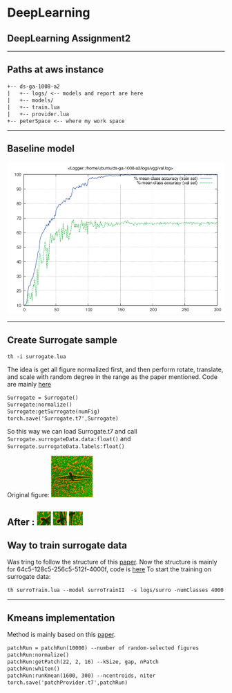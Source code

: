 # DeepLearning
## DeepLearning Assignment2
---
## Paths at aws instance
```
+-- ds-ga-1008-a2
|   +-- logs/ <-- models and report are here
|   +-- models/
|   +-- train.lua
|   +-- provider.lua
+-- peterSpace <-- where my work space
```

---
## Baseline model
![alt text](./fig/val.png)

---
## Create Surrogate sample
```
th -i surrogate.lua
```
The idea is get all figure normalized first, and then perform rotate, translate, and scale with random degree in the range as the paper mentioned.
Code are mainly [here](https://github.com/jfriend08/DeepLearning/blob/master/assignment2/src/surrogate.lua#L99)
```
Surrogate = Surrogate()
Surrogate:normalize()
Surrogate:getSurrogate(numFig)
torch.save('Surrogate.t7',Surrogate)
```
So this way we can load Surrogate.t7 and call `Surrogate.surrogateData.data:float()` and `Surrogate.surrogateData.labels:float()`

Original figure:
![alt text](./fig/img_regNorm/2.png)

After :
![alt text](./fig/img/2_1.png)
![alt text](./fig/img/2_2.png)
![alt text](./fig/img/2_4.png)
---
## Way to train surrogate data
Was tring to follow the structure of this [paper](http://arxiv.org/pdf/1406.6909.pdf).
Now the structure is mainly for 64c5-128c5-256c5-512f-4000f, code is [here](https://github.com/jfriend08/DeepLearning/blob/dev/assignment2/src/models/surroTrainII.lua#L5)
To start the training on surrogate data:
```
th surroTrain.lua --model surroTrainII  -s logs/surro -numClasses 4000
```
---
## Kmeans implementation
Method is mainly based on this [paper](http://ai.stanford.edu/~ang/papers/nipsdlufl10-AnalysisSingleLayerUnsupervisedFeatureLearning.pdf).
```
patchRun = patchRun(10000) --number of random-selected figures
patchRun:normalize()
patchRun:getPatch(22, 2, 16) --kSize, gap, nPatch
patchRun:whiten()
patchRun:runKmean(1600, 300) --ncentroids, niter
torch.save('patchProvider.t7',patchRun)
```


